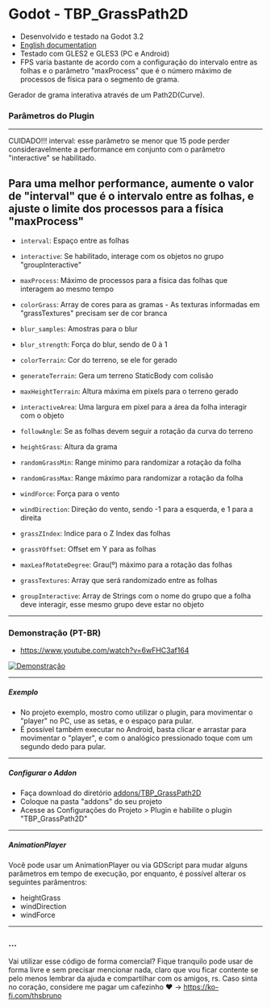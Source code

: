 # Godot - TBP_GrassPath2D

- Desenvolvido e testado na Godot 3.2
- [English documentation](README.md)
- Testado com GLES2 e GLES3 (PC e Android)
- FPS varia bastante de acordo com a configuração do intervalo entre as folhas e o parâmetro "maxProcess" que é o número máximo de processos de física para o segmento de grama.

Gerador de grama interativa através de um Path2D(Curve).

### Parâmetros do Plugin
------
CUIDADO!!!
interval: esse parâmetro se menor que 15 pode perder consideravelmente a performance em conjunto com o parâmetro "interactive" se habilitado.

Para uma melhor performance, aumente o valor de "interval" que é o intervalo entre as folhas, e ajuste o limite dos processos para a física "maxProcess"
------
- ```interval```: Espaço entre as folhas
- ```interactive```: Se habilitado, interage com os objetos no grupo "groupInteractive"
- ```maxProcess```: Máximo de processos para a física das folhas que interagem ao mesmo tempo


- ```colorGrass```: Array de cores para as gramas - As texturas informadas em "grassTextures" precisam ser de cor branca	
- ```blur_samples```: Amostras para o blur
- ```blur_strength```: Força do blur, sendo de 0 à 1
- ```colorTerrain```: Cor do terreno, se ele for gerado
- ```generateTerrain```: Gera um terreno StaticBody com colisão
- ```maxHeightTerrain```: Altura máxima em pixels para o terreno gerado
- ```interactiveArea```: Uma largura em pixel para a área da folha interagir com o objeto
- ```followAngle```: Se as folhas devem seguir a rotação da curva do terreno
- ```heightGrass```: Altura da grama
- ```randomGrassMin```: Range mínimo para randomizar a rotação da folha
- ```randomGrassMax```: Range máximo para randomizar a rotação da folha
- ```windForce```: Força para o vento
- ```windDirection```: Direção do vento, sendo -1 para a esquerda, e 1 para a direita
- ```grassZIndex```: Indice para o Z Index das folhas
- ```grassYOffset```: Offset em Y para as folhas
- ```maxLeafRotateDegree```: Grau(º) máximo para a rotação das folhas
- ```grassTextures```: Array que será randomizado entre as folhas
- ```groupInteractive```: Array de Strings com o nome do grupo que a folha deve interagir, esse mesmo grupo deve estar no objeto

----------

### Demonstração (PT-BR)
- https://www.youtube.com/watch?v=6wFHC3af164

[![Demonstração](https://img.youtube.com/vi/6wFHC3af164/0.jpg)](https://www.youtube.com/watch?v=6wFHC3af164)

----------

##### Exemplo
- No projeto exemplo, mostro como utilizar o plugin, para movimentar o "player" no PC, use as setas, e o espaço para pular. 
- É possível também executar no Android, basta clicar e arrastar para movimentar o "player", e com o analógico pressionado toque com um segundo dedo para pular.

----------

##### Configurar o Addon
- Faça download do diretório [addons/TBP_GrassPath2D](addons/TBP_GrassPath2D)
- Coloque na pasta "addons" do seu projeto
- Acesse as Configurações do Projeto > Plugin e habilite o plugin "TBP_GrassPath2D"

----------

##### AnimationPlayer

Você pode usar um AnimationPlayer ou via GDScript para mudar alguns parâmetros em tempo de execução, por enquanto, é possível alterar os seguintes parâmentros:

- heightGrass
- windDirection
- windForce

----------

### ...
Vai utilizar esse código de forma comercial? Fique tranquilo pode usar de forma livre e sem precisar mencionar nada, claro que vou ficar contente se pelo menos lembrar da ajuda e compartilhar com os amigos, rs. Caso sinta no coração, considere me pagar um cafezinho :heart: -> https://ko-fi.com/thsbruno

